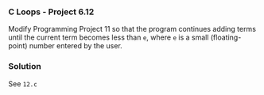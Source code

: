 ### C Loops - Project 6.12

Modify Programming Project 11 so that the program continues adding terms until the current term becomes less than ```e```,
where ```e``` is a small (floating-point) number entered by the user.

### Solution

See ```12.c```
